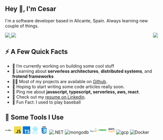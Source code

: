 <h2>Hey 👋, I'm Cesar</a></h2>
<p>I'm a software developer</a>
  </strong> based in Alicante, Spain. Always learning new couple of things.</p>
<p>
<a href="https://www.twitter.com/cesmunoz35">
    <img src="https://img.shields.io/badge/twitter-%231DA1F2.svg?&style=for-the-badge&logo=twitter&logoColor=white" height=25>
</a>
<a href="https://www.linkedin.com/in/cesar-muñoz-61675949/">
  <img src="https://img.shields.io/badge/linkedin-%230077B5.svg?&style=for-the-badge&logo=linkedin&logoColor=white" height=25>
</a>

<img align="right" src="https://imgpile.com/images/ueyC7i.png" />
<h2>⚡️ A Few Quick Facts</h2>
<ul>
  <li>🔭 I’m currently working on building some cool stuff</li>
  <li>🧐 Learning about <strong>serverless architectures</strong>, <strong>distributed systems</strong>, and <strong>frotend frameworks</strong></li>
  <li>👨‍💻 Most of my projects are available on <a href="https://github.com/cesmunoz">Github</a>.</li>
  <li>📝 Hoping to start writing some code articles really soon.</li>
  <li>💬 Ping me about <strong>javascript, typescript, serverless, aws, react</strong>.</li>
  <li>📙 Check out my <a href="https://www.linkedin.com/in/cesar-muñoz-61675949/">resume on Linkedin</a>.</li>
  <li>🎉 Fun Fact: I used to play baseball</li>
</ul>
<h2>🚀 Some Tools I Use</h2>
<p align="left">
  <img src="https://raw.githubusercontent.com/devicons/devicon/master/icons/nodejs/nodejs-original-wordmark.svg"
    alt="nodejs" width="25" height="25" />
  <img src="https://raw.githubusercontent.com/devicons/devicon/master/icons/javascript/javascript-original.svg"
  alt="javascript" width="25" height="25" />
  <img src="https://raw.githubusercontent.com/devicons/devicon/master/icons/typescript/typescript-original.svg"
    alt="typescript" width="25" height="25" />
  <img src="https://raw.githubusercontent.com/devicons/devicon/master/icons/react/react-original-wordmark.svg"
    alt="react" width="25" height="25" />
  <img src="https://raw.githubusercontent.com/devicons/devicon/master/icons/css3/css3-original-wordmark.svg" alt="css3"
    width="25" height="25" />
  <img src="https://devicons.github.io/devicon/devicon.git/icons/dot-net/dot-net-original-wordmark.svg" alt=".NET"
    width="25" height="25" />
  <img src="https://devicons.github.io/devicon/devicon.git/icons/mongodb/mongodb-original-wordmark.svg" alt="mongodb"
    width="25" height="25" />
  <img src="https://raw.githubusercontent.com/devicons/devicon/master/icons/mysql/mysql-original-wordmark.svg"
    alt="mysql" width="25" height="25" />
  <img src="https://raw.githubusercontent.com/devicons/devicon/master/icons/nginx/nginx-original.svg" alt="nginx"
    width="25" height="25" />
  <img
    src="https://raw.githubusercontent.com/github/explore/80688e429a7d4ef2fca1e82350fe8e3517d3494d/topics/aws/aws.png"
    alt="aws" width="25" height="25" />
  <img src="https://www.vectorlogo.zone/logos/google_cloud/google_cloud-icon.svg" alt="gcp" width="25" height="25" />
  <img src="https://devicons.github.io/devicon/devicon.git/icons/docker/docker-original-wordmark.svg" alt="Docker"
    width="25" height="25" />
</p>
